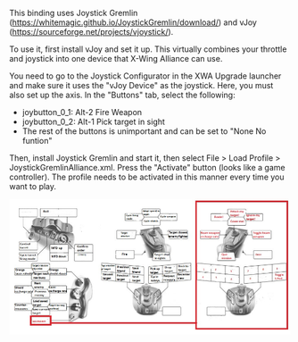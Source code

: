 This binding uses Joystick Gremlin (https://whitemagic.github.io/JoystickGremlin/download/) and vJoy (https://sourceforge.net/projects/vjoystick/).

To use it, first install vJoy and set it up. This virtually combines your throttle and joystick into one device that X-Wing Alliance can use.

You need to go to the Joystick Configurator in the XWA Upgrade launcher and make sure it uses the "vJoy Device" as the joystick. Here, you must also set up the axis. In the "Buttons" tab, select the following:
- joybutton_0_1: Alt-2 Fire Weapon
- joybutton_0_2: Alt-1 Pick target in sight
- The rest of the buttons is unimportant and can be set to "None No funtion"

Then, install Joystick Gremlin and start it, then select File > Load Profile > JoystickGremlinAlliance.xml.
Press the "Activate" button (looks like a game controller). The profile needs to be activated in this manner every time you want to play.

![Binding](./Joystick_Belegung_Alliance_ENG.jpg)
